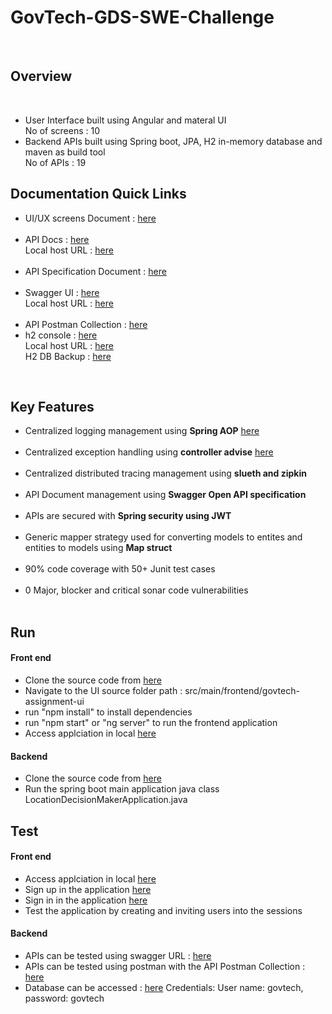 # GovTech-GDS-SWE-Challenge
<br/>

<h2>Overview</h2>
<br/>
    <ul>
      <li>
          User Interface built using Angular and materal UI
          <br/>
          No of screens : 10
      </li>
      <li>
          Backend APIs built using Spring boot, JPA, H2 in-memory database and maven as build tool
          <br/>
          No of APIs : 19 
      </li>
    </ul>
  <h2>Documentation Quick Links</h2>
      <ul>
         <li>
          UI/UX screens Document : <a href="https://github.com/kasireddy515/GovTech-GDS-SWE-Challenge/blob/main/documents/UI-UX-Screens.pptx" target="_blank">here</a>
        </li>
         <br/>
        <li>
          API Docs : <a href="https://github.com/kasireddy515/GovTech-GDS-SWE-Challenge/blob/main/documents/api-docs.json" target="_blank">here</a>
          <br/>
          Local host URL : <a href="http://localhost:8080/api-docs" target="_blank">here</a>
        </li>
         <br/>
         <li>
          API Specification Document : <a href="https://github.com/kasireddy515/GovTech-GDS-SWE-Challenge/blob/main/documents/APIs%20Specification.docx" target="_blank">here</a>
         </li>
         <br/>
         <li>
           Swagger UI : <a href="https://github.com/kasireddy515/GovTech-GDS-SWE-Challenge/blob/main/documents/Swagger%20UI.pdf" target="_blank">here</a>
           <br/>
           Local host URL : <a href="http://localhost:8080/swagger-ui/index.html#/" target="_blank">here</a>
         </li>
         <br/>
         <li>
          API Postman Collection : <a href="https://github.com/kasireddy515/GovTech-GDS-SWE-Challenge/blob/main/documents/API%20Postman%20Collection.postman_collection" target="_blank">here</a>
        </li>
          <li>
          h2 console : <a href="https://github.com/kasireddy515/GovTech-GDS-SWE-Challenge/blob/main/documents/h2-console.png" target="_blank">here</a>
          <br/>
           Local host URL : <a href="http://localhost:8080/h2-console" target="_blank">here</a>
           <br/>
           H2 DB Backup : <a href="https://github.com/kasireddy515/GovTech-GDS-SWE-Challenge/blob/main/documents/govtech.mv.db" target="_blank">here</a>
        </li>
      </ul>
  <br/>
   <h2>Key Features</h2>
       <ul>
           <li>
               Centralized logging management using <b>Spring AOP</b> <a href="https://github.com/kasireddy515/GovTech-GDS-SWE-Challenge/blob/main/src/main/java/com/govtech/assignment/config/LoggingAspect.java" target="_blank">here</a>
           </li>
           <br/>
           <li>
               Centralized exception handling using <b> controller advise</b> <a href="https://github.com/kasireddy515/GovTech-GDS-SWE-Challenge/blob/main/src/main/java/com/govtech/assignment/exception/ExceptionTranslator.java" target="_blank">here</a>
           </li>
           <br/>
           <li>
               Centralized distributed tracing management using <b>slueth and zipkin</b>
           </li>
           <br/>
           <li>
               API Document management using <b>Swagger Open API specification</b>
           </li>
           <br/>
           <li>
               APIs are secured with <b>Spring security using JWT</b>
           </li>
           <br/>
            <li>
               Generic mapper strategy used for converting models to entites and entities to models using <b>Map struct</b>
           </li>
           <br/>
            <li>
               90% code coverage with 50+ Junit test cases
           </li>
           <br/>
           <li>
               0 Major, blocker and critical sonar code vulnerabilities
           </li>
           <br/>
       </ul>
   <h2>Run</h2>
       <h4>
           Front end
       </h4>
       <ul>
           <li>
               Clone the source code from <a href="https://github.com/kasireddy515/GovTech-GDS-SWE-Challenge.git" target="_blank">here</a>
           </li>
           <li>
               Navigate to the UI source folder path : src/main/frontend/govtech-assignment-ui
           </li>
           <li>
               run "npm install" to install dependencies
           </li>
            <li>
               run "npm start" or "ng server" to run the frontend application
           </li>
           <li>
               Access applciation in local <a href="http://localhost:4200/" target="_blank">here</a>
           </li>
       </ul>
       <h4>
           Backend
       </h4>
       <ul>
           <li>
               Clone the source code from <a href="https://github.com/kasireddy515/GovTech-GDS-SWE-Challenge.git" target="_blank">here</a>
           </li>
           <li>
               Run the spring boot main application java class LocationDecisionMakerApplication.java
           </li>
       </ul>
   <h2>Test</h2>
       <h4>
           Front end
       </h4>
       <ul>
           <li>
               Access applciation in local <a href="http://localhost:4200/" target="_blank">here</a>
           </li>
           <li>
               Sign up in the application <a href="http://localhost:4200/sign-up" target="_blank">here</a>
           </li>
           <li>
               Sign in in the application <a href="http://localhost:4200/sign-in" target="_blank">here</a>
           </li>
            <li>
               Test the application by creating and inviting users into the sessions
           </li>
       </ul>
       <h4>Backend</h4>
      <ul>
         <li>
           APIs can be tested using swagger URL : <a href="http://localhost:8080/swagger-ui/index.html#/" target="_blank">here</a>
         </li>
         <li>
          APIs can be tested using postman with the API Postman Collection : <a href="https://github.com/kasireddy515/GovTech-GDS-SWE-Challenge/blob/main/documents/API%20Postman%20Collection.postman_collection" target="_blank">here</a>
        </li>
          <li>
           Database can be accessed : <a href="http://localhost:8080/h2-console" target="_blank">here</a>
           Credentials: User name: govtech, password: govtech   
        </li>
      </ul>
  <br/>
